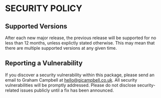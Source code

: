 # SECURITY POLICY

## Supported Versions

After each new major release, the previous release will be supported for no
less than 12 months, unless explictly stated otherwise. This may mean that
there are multiple supported versions at any given time.

## Reporting a Vulnerability

If you discover a security vulnerability within this package, please send an
email to Graham Campbell at hello@gjcampbell.co.uk. All security vulnerabilities
will be promptly addressed. Please do not disclose security-related issues
publicly until a fix has been announced.
